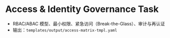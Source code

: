 # Access & Identity Governance Task

- RBAC/ABAC 模型、最小权限、紧急访问（Break-the-Glass）、审计与再认证
- 输出：`templates/output/access-matrix-tmpl.yaml`
